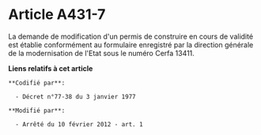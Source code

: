 # Article A431-7

La demande de modification d'un permis de construire en cours de validité est établie conformément au formulaire enregistré
par la direction générale de la modernisation de l'Etat sous le numéro Cerfa 13411.

**Liens relatifs à cet article**

	**Codifié par**:

	  - Décret n°77-38 du 3 janvier 1977

	**Modifié par**:

	  - Arrêté du 10 février 2012 - art. 1
